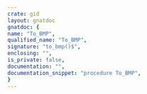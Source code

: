 ```yaml
---
crate: gid
layout: gnatdoc
gnatdoc: {
name: "To_BMP",
qualified_name: "To_BMP",
signature: "to_bmp()$",
enclosing: "",
is_private: false,
documentation: "",
documentation_snippet: "procedure To_BMP",
}
---
```

